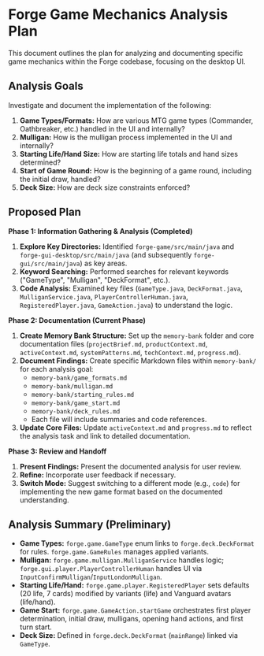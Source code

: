 # Forge Game Mechanics Analysis Plan

This document outlines the plan for analyzing and documenting specific game mechanics within the Forge codebase, focusing on the desktop UI.

## Analysis Goals

Investigate and document the implementation of the following:

1.  **Game Types/Formats:** How are various MTG game types (Commander, Oathbreaker, etc.) handled in the UI and internally?
2.  **Mulligan:** How is the mulligan process implemented in the UI and internally?
3.  **Starting Life/Hand Size:** How are starting life totals and hand sizes determined?
4.  **Start of Game Round:** How is the beginning of a game round, including the initial draw, handled?
5.  **Deck Size:** How are deck size constraints enforced?

## Proposed Plan

**Phase 1: Information Gathering & Analysis (Completed)**

1.  **Explore Key Directories:** Identified `forge-game/src/main/java` and `forge-gui-desktop/src/main/java` (and subsequently `forge-gui/src/main/java`) as key areas.
2.  **Keyword Searching:** Performed searches for relevant keywords ("GameType", "Mulligan", "DeckFormat", etc.).
3.  **Code Analysis:** Examined key files (`GameType.java`, `DeckFormat.java`, `MulliganService.java`, `PlayerControllerHuman.java`, `RegisteredPlayer.java`, `GameAction.java`) to understand the logic.

**Phase 2: Documentation (Current Phase)**

1.  **Create Memory Bank Structure:** Set up the `memory-bank` folder and core documentation files (`projectBrief.md`, `productContext.md`, `activeContext.md`, `systemPatterns.md`, `techContext.md`, `progress.md`).
2.  **Document Findings:** Create specific Markdown files within `memory-bank/` for each analysis goal:
    *   `memory-bank/game_formats.md`
    *   `memory-bank/mulligan.md`
    *   `memory-bank/starting_rules.md`
    *   `memory-bank/game_start.md`
    *   `memory-bank/deck_rules.md`
    *   Each file will include summaries and code references.
3.  **Update Core Files:** Update `activeContext.md` and `progress.md` to reflect the analysis task and link to detailed documentation.

**Phase 3: Review and Handoff**

1.  **Present Findings:** Present the documented analysis for user review.
2.  **Refine:** Incorporate user feedback if necessary.
3.  **Switch Mode:** Suggest switching to a different mode (e.g., `code`) for implementing the new game format based on the documented understanding.

## Analysis Summary (Preliminary)

*   **Game Types:** `forge.game.GameType` enum links to `forge.deck.DeckFormat` for rules. `forge.game.GameRules` manages applied variants.
*   **Mulligan:** `forge.game.mulligan.MulliganService` handles logic; `forge.gui.player.PlayerControllerHuman` handles UI via `InputConfirmMulligan`/`InputLondonMulligan`.
*   **Starting Life/Hand:** `forge.game.player.RegisteredPlayer` sets defaults (20 life, 7 cards) modified by variants (life) and Vanguard avatars (life/hand).
*   **Game Start:** `forge.game.GameAction.startGame` orchestrates first player determination, initial draw, mulligans, opening hand actions, and first turn start.
*   **Deck Size:** Defined in `forge.deck.DeckFormat` (`mainRange`) linked via `GameType`.